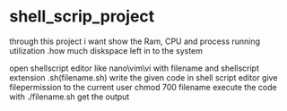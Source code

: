 # shell_scrip_project
through this project i want show the Ram, CPU and process running utilization .how much diskspace left in to the system 

open shellscript editor like nano\vim\vi with filename and shellscript extension .sh(filename.sh)
write the given code in shell script editor 
give filepermission to the current user chmod 700 filename
execute the code with ./filename.sh get the output

